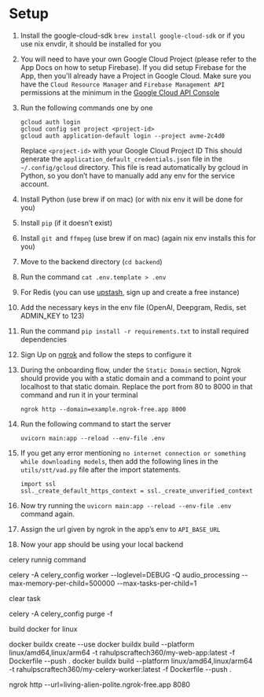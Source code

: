 # Setup

1. Install the google-cloud-sdk `brew install google-cloud-sdk` or if you use nix envdir, it should be installed for you

2. You will need to have your own Google Cloud Project (please refer to the App Docs on how to setup Firebase). If you did setup Firebase for the App, then you'll already have a Project in Google Cloud.
   Make sure you have the `Cloud Resource Manager` and `Firebase Management API` permissions at the minimum in the [Google Cloud API Console](https://console.cloud.google.com/apis/dashboard)
3. Run the following commands one by one
   ```
   gcloud auth login
   gcloud config set project <project-id>
   gcloud auth application-default login --project avme-2c4d0
   ```
   Replace `<project-id>` with your Google Cloud Project ID
   This should generate the `application_default_credentials.json` file in the `~/.config/gcloud` directory. This file is read automatically by gcloud in Python, so you don’t have to manually add any env for the service account.
4. Install Python (use brew if on mac) (or with nix env it will be done for you)
5. Install `pip` (if it doesn’t exist)
6. Install `git `and `ffmpeg` (use brew if on mac) (again nix env installs this for you)
7. Move to the backend directory (`cd backend`)
8. Run the command `cat .env.template > .env`
9. For Redis (you can use [upstash](https://upstash.com/), sign up and create a free instance)
10. Add the necessary keys in the env file (OpenAI, Deepgram, Redis, set ADMIN_KEY to 123)
11. Run the command `pip install -r requirements.txt` to install required dependencies
12. Sign Up on [ngrok](https://ngrok.com/) and follow the steps to configure it
13. During the onboarding flow, under the `Static Domain` section, Ngrok should provide you with a static domain and a command to point your localhost to that static domain. Replace the port from 80 to 8000 in that command and run it in your terminal
    ```
    ngrok http --domain=example.ngrok-free.app 8000
    ```
14. Run the following command to start the server
    ```
    uvicorn main:app --reload --env-file .env
    ```
15. If you get any error mentioning `no internet connection or something while downloading models`, then add the following lines in the `utils/stt/vad.py` file after the import statements.
    ```
    import ssl
    ssl._create_default_https_context = ssl._create_unverified_context
    ```
16. Now try running the `uvicorn main:app --reload --env-file .env` command again.
17. Assign the url given by ngrok in the app’s env to `API_BASE_URL`
18. Now your app should be using your local backend

celery runnig command

celery -A celery_config worker --loglevel=DEBUG -Q audio_processing --max-memory-per-child=500000 --max-tasks-per-child=1

clear task

celery -A celery_config purge -f

build docker for linux

docker buildx create --use
docker buildx build --platform linux/amd64,linux/arm64 -t rahulpscraftech360/my-web-app:latest -f Dockerfile --push .
docker buildx build --platform linux/amd64,linux/arm64 -t rahulpscraftech360/my-celery-worker:latest -f Dockerfile --push .

ngrok http --url=living-alien-polite.ngrok-free.app 8080
